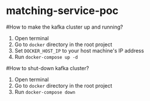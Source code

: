 # matching-service-poc

#How to make the kafka cluster up and running?

1. Open terminal
2. Go to `docker` directory in the root project
3. Set `DOCKER_HOST_IP` to your host machine's IP address
4. Run `docker-compose up -d`

#How to shut-down kafka cluster?

1. Open terminal
2. Go to `docker` directory in the root project
3. Run `docker-compose down`

